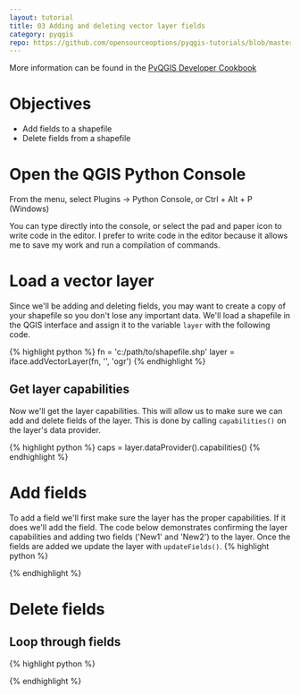 ```yaml
---
layout: tutorial
title: 03 Adding and deleting vector layer fields
category: pyqgis
repo: https://github.com/opensourceoptions/pyqgis-tutorials/blob/master/03_add-remove-vector-fields.py
---
```


More information can be found in the [PyQGIS Developer Cookbook](https://docs.qgis.org/testing/en/docs/pyqgis_developer_cookbook/)

# Objectives
 - Add fields to a shapefile
 - Delete fields from a shapefile

# Open the QGIS Python Console
From the menu, select Plugins -> Python Console, or Ctrl + Alt + P (Windows)

You can type directly into the console, or select the pad and paper icon to
write code in the editor. I prefer to write code in the editor because
it allows me to save my work and run a compilation of commands.

# Load a vector layer
Since we'll be adding and deleting fields, you may want to create a copy of your shapefile so you don't lose any important data. We'll load a shapefile in the QGIS interface and assign it to the variable `layer` with the following code.

{% highlight python %}
fn = 'c:/path/to/shapefile.shp'
layer = iface.addVectorLayer(fn, '', 'ogr')
{% endhighlight %}

## Get layer capabilities
Now we'll get the layer capabilities. This will allow us to make sure we can add and delete fields of the layer. This is done by calling `capabilities()` on the layer's data provider.

{% highlight python %}
caps = layer.dataProvider().capabilities()
{% endhighlight %}

# Add fields
To add a field we'll first make sure the layer has the proper capabilities. If it does we'll add the field. The code below demonstrates confirming the layer capabilities and adding two fields ('New1' and 'New2') to the layer. Once the fields are added we update the layer with `updateFields()`.
{% highlight python %}

{% endhighlight %}

# Delete fields

## Loop through fields
{% highlight python %}

{% endhighlight %}
